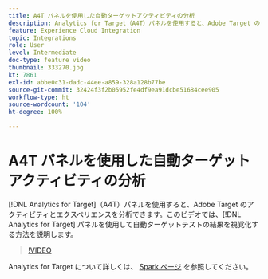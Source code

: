 ```yaml
---
title: A4T パネルを使用した自動ターゲットアクティビティの分析
description: Analytics for Target（A4T）パネルを使用すると、Adobe Target のアクティビティとエクスペリエンスを分析できます。このビデオでは、Analytics for Target パネルを使用して自動ターゲットテストの結果を視覚化する方法を説明します。
feature: Experience Cloud Integration
topic: Integrations
role: User
level: Intermediate
doc-type: feature video
thumbnail: 333270.jpg
kt: 7861
exl-id: abbe0c31-dadc-44ee-a859-328a128b77be
source-git-commit: 32424f3f2b05952fe4df9ea91dcbe51684cee905
workflow-type: ht
source-wordcount: '104'
ht-degree: 100%

---
```


# A4T パネルを使用した自動ターゲットアクティビティの分析

[!DNL Analytics for Target]（A4T）パネルを使用すると、Adobe Target のアクティビティとエクスペリエンスを分析できます。このビデオでは、[!DNL Analytics for Target] パネルを使用して自動ターゲットテストの結果を視覚化する方法を説明します。

>[!VIDEO](https://video.tv.adobe.com/v/333270/?quality=12&learn=on)

Analytics for Target について詳しくは、 [Spark ページ](https://spark.adobe.com/page/Lo3Spm4oBOvwF/) を参照してください。
